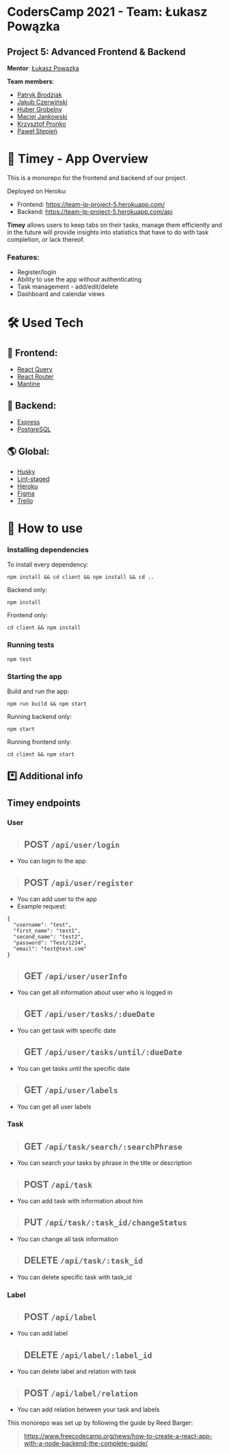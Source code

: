 # CodersCamp 2021 - Team: Łukasz Powązka

## Project 5: Advanced Frontend & Backend

**Mentor**: [Łukasz Powązka](https://github.com/lukiq)

**Team members**:

- [Patryk Brodziak](https://github.com/patrykbrodziak1)
- [Jakub Czerwiński](https://github.com/kubaczerwinski77)
- [Huber Grobelny](https://github.com/Burbinox)
- [Maciej Jankowski](https://github.com/macjank)
- [Krzysztof Prońko](https://github.com/Ruud1990)
- [Paweł Stępień](https://github.com/pastepi)

# 🌄 Timey - App Overview

This is a monorepo for the frontend and backend of our project.

Deployed on Heroku:

- Frontend: https://team-lp-project-5.herokuapp.com/
- Backend: https://team-lp-project-5.herokuapp.com/api

**Timey** allows users to keep tabs on their tasks, manage them efficiently and in the future will provide insights into statistics that have to do with task completion, or lack thereof.

### Features:

- Register/login
- Ability to use the app without authenticating
- Task management - add/edit/delete
- Dashboard and calendar views

# 🛠️ Used Tech

## 🎨 Frontend:

- [React Query](https://react-query.tanstack.com/)
- [React Router](https://reactrouter.com/)
- [Mantine](https://mantine.dev/)

## 🧰 Backend:

- [Express](https://expressjs.com/)
- [PostgreSQL](https://www.postgresql.org/)

## 🌎 Global:

- [Husky](https://typicode.github.io/husky/#/)
- [Lint-staged](https://github.com/okonet/lint-staged)
- [Heroku](https://www.heroku.com/)
- [Figma](https://www.figma.com/)
- [Trello](https://trello.com/)

# 🔑 How to use

### **Installing dependencies**

To install every dependency:

`npm install && cd client && npm install && cd ..`

Backend only:

`npm install`

Frontend only:

`cd client && npm install`

### **Running tests**

`npm test`

### **Starting the app**

Build and run the app:

`npm run build && npm start`

Running backend only:

`npm start`

Running frontend only:

`cd client && npm start`

## \*️⃣ Additional info

## Timey endpoints

### User

> ## **POST** `/api/user/login`

- You can login to the app

> ## **POST** `/api/user/register`

- You can add user to the app
- Example request:

```
{
  "username": "test",
  "first_name": "test1",
  "second_name": "test2",
  "password": "Test/1234",
  "email": "test@test.com"
}
```

> ## **GET** `/api/user/userInfo`

- You can get all information about user who is logged in

> ## **GET** `/api/user/tasks/:dueDate`

- You can get task with specific date

> ## **GET** `/api/user/tasks/until/:dueDate`

- You can get tasks until the specific date

> ## **GET** `/api/user/labels`

- You can get all user labels

### Task

> ## **GET** `/api/task/search/:searchPhrase`

- You can search your tasks by phrase in the title or description

> ## **POST** `/api/task`

- You can add task with information about him

> ## **PUT** `/api/task/:task_id/changeStatus`

- You can change all task information

> ## **DELETE** `/api/task/:task_id`

- You can delete specific task with task_id

### Label

> ## **POST** `/api/label`

- You can add label

> ## **DELETE** `/api/label/:label_id`

- You can delete label and relation with task

> ## **POST** `/api/label/relation`

- You can add relation between your task and labels


This monorepo was set up by following the guide by Reed Barger:

> https://www.freecodecamp.org/news/how-to-create-a-react-app-with-a-node-backend-the-complete-guide/
